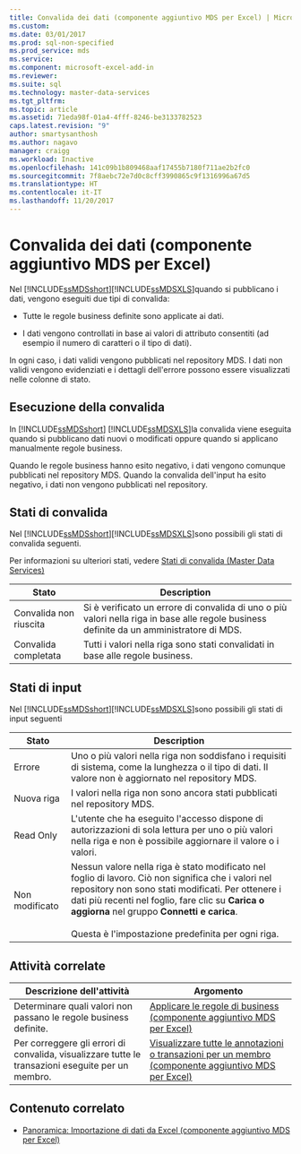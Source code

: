 ```yaml
---
title: Convalida dei dati (componente aggiuntivo MDS per Excel) | Microsoft Docs
ms.custom: 
ms.date: 03/01/2017
ms.prod: sql-non-specified
ms.prod_service: mds
ms.service: 
ms.component: microsoft-excel-add-in
ms.reviewer: 
ms.suite: sql
ms.technology: master-data-services
ms.tgt_pltfrm: 
ms.topic: article
ms.assetid: 71eda98f-01a4-4fff-8246-be3133782523
caps.latest.revision: "9"
author: smartysanthosh
ms.author: nagavo
manager: craigg
ms.workload: Inactive
ms.openlocfilehash: 141c09b1b809468aaf17455b7180f711ae2b2fc0
ms.sourcegitcommit: 7f8aebc72e7d0c8cff3990865c9f1316996a67d5
ms.translationtype: HT
ms.contentlocale: it-IT
ms.lasthandoff: 11/20/2017
---
```

# <a name="validating-data-mds-add-in-for-excel"></a>Convalida dei dati (componente aggiuntivo MDS per Excel)
  Nel [!INCLUDE[ssMDSshort](../../includes/ssmdsshort-md.md)][!INCLUDE[ssMDSXLS](../../includes/ssmdsxls-md.md)]quando si pubblicano i dati, vengono eseguiti due tipi di convalida:  
  
-   Tutte le regole business definite sono applicate ai dati.  
  
-   I dati vengono controllati in base ai valori di attributo consentiti (ad esempio il numero di caratteri o il tipo di dati).  
  
 In ogni caso, i dati validi vengono pubblicati nel repository MDS. I dati non validi vengono evidenziati e i dettagli dell'errore possono essere visualizzati nelle colonne di stato.  
  
## <a name="when-validation-occurs"></a>Esecuzione della convalida  
 In [!INCLUDE[ssMDSshort](../../includes/ssmdsshort-md.md)] [!INCLUDE[ssMDSXLS](../../includes/ssmdsxls-md.md)]la convalida viene eseguita quando si pubblicano dati nuovi o modificati oppure quando si applicano manualmente regole business.  
  
 Quando le regole business hanno esito negativo, i dati vengono comunque pubblicati nel repository MDS. Quando la convalida dell'input ha esito negativo, i dati non vengono pubblicati nel repository.  
  
## <a name="validation-statuses"></a>Stati di convalida  
 Nel [!INCLUDE[ssMDSshort](../../includes/ssmdsshort-md.md)][!INCLUDE[ssMDSXLS](../../includes/ssmdsxls-md.md)]sono possibili gli stati di convalida seguenti.  
  
 Per informazioni su ulteriori stati, vedere [Stati di convalida &#40;Master Data Services&#41;](../../master-data-services/validation-statuses-master-data-services.md)  
  
|Stato|Description|  
|------------|-----------------|  
|Convalida non riuscita|Si è verificato un errore di convalida di uno o più valori nella riga in base alle regole business definite da un amministratore di MDS.|  
|Convalida completata|Tutti i valori nella riga sono stati convalidati in base alle regole business.|  
  
## <a name="input-statuses"></a>Stati di input  
 Nel [!INCLUDE[ssMDSshort](../../includes/ssmdsshort-md.md)][!INCLUDE[ssMDSXLS](../../includes/ssmdsxls-md.md)]sono possibili gli stati di input seguenti  
  
|Stato|Description|  
|------------|-----------------|  
|Errore|Uno o più valori nella riga non soddisfano i requisiti di sistema, come la lunghezza o il tipo di dati. Il valore non è aggiornato nel repository MDS.|  
|Nuova riga|I valori nella riga non sono ancora stati pubblicati nel repository MDS.|  
|Read Only|L'utente che ha eseguito l'accesso dispone di autorizzazioni di sola lettura per uno o più valori nella riga e non è possibile aggiornare il valore o i valori.|  
|Non modificato|Nessun valore nella riga è stato modificato nel foglio di lavoro. Ciò non significa che i valori nel repository non sono stati modificati. Per ottenere i dati più recenti nel foglio, fare clic su **Carica o aggiorna** nel gruppo **Connetti e carica**.<br /><br /> Questa è l'impostazione predefinita per ogni riga.|  
  
## <a name="related-tasks"></a>Attività correlate  
  
|Descrizione dell'attività|Argomento|  
|----------------------|-----------|  
|Determinare quali valori non passano le regole business definite.|[Applicare le regole di business &#40;componente aggiuntivo MDS per Excel&#41;](../../master-data-services/microsoft-excel-add-in/apply-business-rules-mds-add-in-for-excel.md)|  
|Per correggere gli errori di convalida, visualizzare tutte le transazioni eseguite per un membro.|[Visualizzare tutte le annotazioni o transazioni per un membro &#40;componente aggiuntivo MDS per Excel&#41;](../../master-data-services/microsoft-excel-add-in/view-all-annotations-or-transactions-for-a-member-mds-add-in-for-excel.md)|  
  
## <a name="related-content"></a>Contenuto correlato  
  
-   [Panoramica: Importazione di dati da Excel &#40;componente aggiuntivo MDS per Excel&#41;](../../master-data-services/microsoft-excel-add-in/overview-importing-data-from-excel-mds-add-in-for-excel.md)  
  
  

